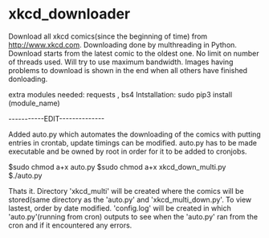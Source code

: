 # xkcd_downloader
Download all xkcd comics(since the beginning of time) from http://www.xkcd.com. Downloading done by multhreading in Python.
Download starts from the latest comic to the oldest one.
No limit on number of threads used. Will try to use maximum bandwidth. Images having problems to download is shown in the
end when all others have finished donloading.

extra modules needed: requests , bs4
Intstallation: sudo pip3 install (module_name)

-----------EDIT--------------

Added auto.py which automates the downloading of the comics with putting entries in crontab, update timings can be modified.
auto.py has to be made executable and be owned by root in order for it to be added to cronjobs.

$sudo chmod a+x auto.py
$sudo chmod a+x xkcd_down_multi.py
$./auto.py

Thats it. Directory 'xkcd_multi' will be created where the comics will be stored(same directory as the 'auto.py' and
'xkcd_multi_down.py'. To view lastest, order by date modified.
'config.log' will be created in which 'auto.py'(running from cron) outputs to see when the 'auto.py' ran from the cron and 
if it encountered any errors.

